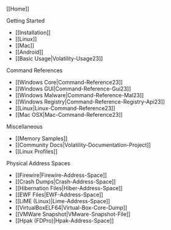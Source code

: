 [[Home]]

Getting Started
* [[Installation]]
* [[Linux]]
* [[Mac]]
* [[Android]]
* [[Basic Usage|Volatility-Usage23]]

Command References 
* [[Windows Core|Command-Reference23]]
* [[Windows GUI|Command-Reference-Gui23]]
* [[Windows Malware|Command-Reference-Mal23]]
* [[Windows Registry|Command-Reference-Registry-Api23]]
* [[Linux|Linux-Command-Reference23]]
* [[Mac OSX|Mac-Command-Reference23]]

Miscellaneous
* [[Memory Samples]]
* [[Community Docs|Volatility-Documentation-Project]]
* [[Linux Profiles]]

Physical Address Spaces
* [[Firewire|Firewire-Address-Space]]
* [[Crash Dumps|Crash-Address-Space]]
* [[Hibernation Files|Hiber-Address-Space]]
* [[EWF Files|EWF-Address-Space]]
* [[LiME (Linux)|Lime-Address-Space]]
* [[VirtualBoxELF64|Virtual-Box-Core-Dump]]
* [[VMWare Snapshot|VMware-Snapshot-File]]
* [[Hpak (FDPro)|Hpak-Address-Space]]

